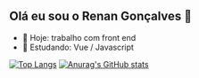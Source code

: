 ## Olá eu sou o Renan Gonçalves 👋

- 🔭 Hoje: trabalho com front end
- 🌱 Estudando: Vue / Javascript

[![Top Langs](https://github-readme-stats.vercel.app/api/top-langs/?username=RenanGonca&layout=donut)](https://github.com/anuraghazra/github-readme-stats) [![Anurag's GitHub stats](https://github-readme-stats.vercel.app/api?username=RenanGonca)](https://github.com/anuraghazra/github-readme-stats)
